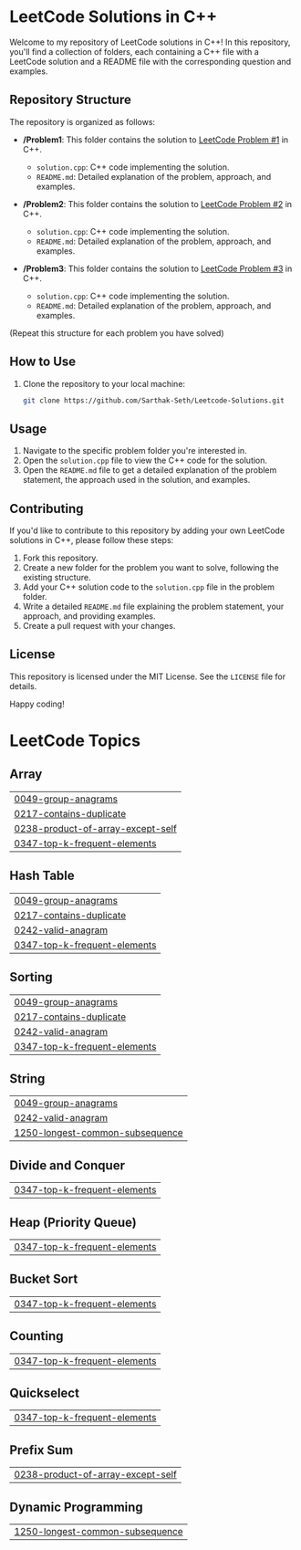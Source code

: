 # LeetCode Solutions in C++

Welcome to my repository of LeetCode solutions in C++! In this repository, you'll find a collection of folders, each containing a C++ file with a LeetCode solution and a README file with the corresponding question and examples.

## Repository Structure

The repository is organized as follows:

- **/Problem1**: This folder contains the solution to [LeetCode Problem #1](link-to-the-problem) in C++.
  - `solution.cpp`: C++ code implementing the solution.
  - `README.md`: Detailed explanation of the problem, approach, and examples.

- **/Problem2**: This folder contains the solution to [LeetCode Problem #2](link-to-the-problem) in C++.
  - `solution.cpp`: C++ code implementing the solution.
  - `README.md`: Detailed explanation of the problem, approach, and examples.

- **/Problem3**: This folder contains the solution to [LeetCode Problem #3](link-to-the-problem) in C++.
  - `solution.cpp`: C++ code implementing the solution.
  - `README.md`: Detailed explanation of the problem, approach, and examples.

(Repeat this structure for each problem you have solved)

## How to Use

1. Clone the repository to your local machine:

   ```bash
   git clone https://github.com/Sarthak-Seth/Leetcode-Solutions.git

## Usage
1. Navigate to the specific problem folder you're interested in.
2. Open the `solution.cpp` file to view the C++ code for the solution.
3. Open the `README.md` file to get a detailed explanation of the problem statement, the approach used in the solution, and examples.

## Contributing
If you'd like to contribute to this repository by adding your own LeetCode solutions in C++, please follow these steps:
1. Fork this repository.
2. Create a new folder for the problem you want to solve, following the existing structure.
3. Add your C++ solution code to the `solution.cpp` file in the problem folder.
4. Write a detailed `README.md` file explaining the problem statement, your approach, and providing examples.
5. Create a pull request with your changes.

## License
This repository is licensed under the MIT License. See the `LICENSE` file for details.

Happy coding!


<!---LeetCode Topics Start-->
# LeetCode Topics
## Array
|  |
| ------- |
| [0049-group-anagrams](https://github.com/Sarthak-Seth/Leetcode-Solutions/tree/master/0049-group-anagrams) |
| [0217-contains-duplicate](https://github.com/Sarthak-Seth/Leetcode-Solutions/tree/master/0217-contains-duplicate) |
| [0238-product-of-array-except-self](https://github.com/Sarthak-Seth/Leetcode-Solutions/tree/master/0238-product-of-array-except-self) |
| [0347-top-k-frequent-elements](https://github.com/Sarthak-Seth/Leetcode-Solutions/tree/master/0347-top-k-frequent-elements) |
## Hash Table
|  |
| ------- |
| [0049-group-anagrams](https://github.com/Sarthak-Seth/Leetcode-Solutions/tree/master/0049-group-anagrams) |
| [0217-contains-duplicate](https://github.com/Sarthak-Seth/Leetcode-Solutions/tree/master/0217-contains-duplicate) |
| [0242-valid-anagram](https://github.com/Sarthak-Seth/Leetcode-Solutions/tree/master/0242-valid-anagram) |
| [0347-top-k-frequent-elements](https://github.com/Sarthak-Seth/Leetcode-Solutions/tree/master/0347-top-k-frequent-elements) |
## Sorting
|  |
| ------- |
| [0049-group-anagrams](https://github.com/Sarthak-Seth/Leetcode-Solutions/tree/master/0049-group-anagrams) |
| [0217-contains-duplicate](https://github.com/Sarthak-Seth/Leetcode-Solutions/tree/master/0217-contains-duplicate) |
| [0242-valid-anagram](https://github.com/Sarthak-Seth/Leetcode-Solutions/tree/master/0242-valid-anagram) |
| [0347-top-k-frequent-elements](https://github.com/Sarthak-Seth/Leetcode-Solutions/tree/master/0347-top-k-frequent-elements) |
## String
|  |
| ------- |
| [0049-group-anagrams](https://github.com/Sarthak-Seth/Leetcode-Solutions/tree/master/0049-group-anagrams) |
| [0242-valid-anagram](https://github.com/Sarthak-Seth/Leetcode-Solutions/tree/master/0242-valid-anagram) |
| [1250-longest-common-subsequence](https://github.com/Sarthak-Seth/Leetcode-Solutions/tree/master/1250-longest-common-subsequence) |
## Divide and Conquer
|  |
| ------- |
| [0347-top-k-frequent-elements](https://github.com/Sarthak-Seth/Leetcode-Solutions/tree/master/0347-top-k-frequent-elements) |
## Heap (Priority Queue)
|  |
| ------- |
| [0347-top-k-frequent-elements](https://github.com/Sarthak-Seth/Leetcode-Solutions/tree/master/0347-top-k-frequent-elements) |
## Bucket Sort
|  |
| ------- |
| [0347-top-k-frequent-elements](https://github.com/Sarthak-Seth/Leetcode-Solutions/tree/master/0347-top-k-frequent-elements) |
## Counting
|  |
| ------- |
| [0347-top-k-frequent-elements](https://github.com/Sarthak-Seth/Leetcode-Solutions/tree/master/0347-top-k-frequent-elements) |
## Quickselect
|  |
| ------- |
| [0347-top-k-frequent-elements](https://github.com/Sarthak-Seth/Leetcode-Solutions/tree/master/0347-top-k-frequent-elements) |
## Prefix Sum
|  |
| ------- |
| [0238-product-of-array-except-self](https://github.com/Sarthak-Seth/Leetcode-Solutions/tree/master/0238-product-of-array-except-self) |
## Dynamic Programming
|  |
| ------- |
| [1250-longest-common-subsequence](https://github.com/Sarthak-Seth/Leetcode-Solutions/tree/master/1250-longest-common-subsequence) |
<!---LeetCode Topics End-->
